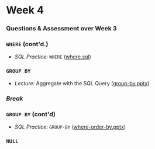 # Week 4

### Questions & Assessment over Week 3

### `WHERE` (cont'd.)

  + *SQL Practice:* `WHERE` ([where.sql](https://mrrisley.github.io/sql-uc-fall2019/week-3/where.sql))

### `GROUP BY` 

  + *Lecture:* Aggregate with the SQL Query ([group-by.pptx](https://mrrisley.github.io/sql-uc-fall2019/week-4/group-by.pptx))

### *Break*

### `GROUP BY` (cont'd)

  + *SQL Practice:* `GROUP-BY` ([where-order-by.pptx](https://mrrisley.github.io/sql-uc-fall2019/week-3/where-order-by.pptx))

### `NULL`


